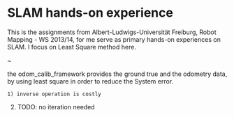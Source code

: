 # SLAM hands-on experience

This is the assignments from Albert-Ludwigs-Universität Freiburg, Robot Mapping - WS 2013/14, for me serve as primary hands-on experiences on  SLAM.
I focus on Least Square method here.

~

the odom_calib_framework provides the ground true and the odometry data, by using least square in order to reduce the System error.

	1) inverse operation is costly 

2) TODO: no  iteration needed
